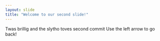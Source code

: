 ```yaml
---
layout: slide
title: "Welcome to our second slide!"
---
```

Twas brillig and the slytho toves second commit
Use the left arrow to go back!
